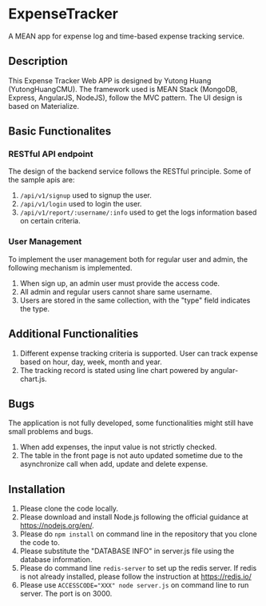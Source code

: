 # ExpenseTracker
A MEAN app for expense log and time-based expense tracking service.

## Description
This Expense Tracker Web APP is designed by Yutong Huang (YutongHuangCMU). The framework used is MEAN Stack (MongoDB, Express, AngularJS, NodeJS), follow the MVC pattern. The UI design is based on Materialize.

## Basic Functionalites
### RESTful API endpoint 
The design of the backend service follows the RESTful principle. 
Some of the sample apis are: 
1. ```/api/v1/signup``` used to signup the user.
2. ```/api/v1/login``` used to login the user.
3. ```/api/v1/report/:username/:info``` used to get the logs information based on certain criteria.

### User Management
To implement the user management both for regular user and admin, the following mechanism is implemented.
1. When sign up, an admin user must provide the access code.
2. All admin and regular users cannot share same username.
3. Users are stored in the same collection, with the "type" field indicates the type.

## Additional Functionalities
1. Different expense tracking criteria is supported. User can track expense based on hour, day, week, month and year.
2. The tracking record is stated using line chart powered by angular-chart.js.

## Bugs 
The application is not fully developed, some functionalities might still have small problems and bugs.
1. When add expenses, the input value is not strictly checked.
2. The table in the front page is not auto updated sometime due to the asynchronize call when add, update and delete expense.

## Installation
1. Please clone the code locally.
2. Please download and install Node.js following the official guidance at https://nodejs.org/en/.
3. Please do ```npm install``` on command line in the repository that you clone the code to.
4. Please substitute the "DATABASE INFO" in server.js file using the database information.
5. Please do command line ```redis-server``` to set up the redis server. If redis is not already installed, please follow the instruction at https://redis.io/
5. Please use ```ACCESSCODE="XXX" node server.js``` on command line to run server. The port is on 3000.


